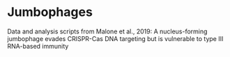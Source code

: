 # Jumbophages
Data and analysis scripts from Malone et al., 2019: A nucleus-forming jumbophage evades CRISPR-Cas DNA targeting but is vulnerable to type III RNA-based immunity
